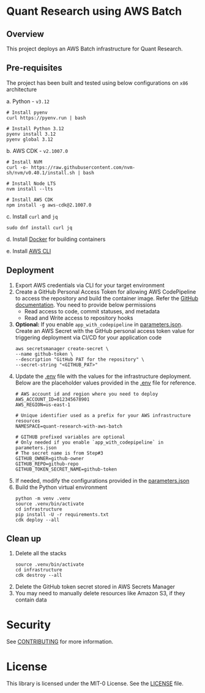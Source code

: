 # Quant Research using AWS Batch

## Overview

This project deploys an AWS Batch infrastructure for Quant Research.

## Pre-requisites

The project has been built and tested using below configurations on `x86` architecture

a. Python - `v3.12`

 ```shell
 # Install pyenv
 curl https://pyenv.run | bash

 # Install Python 3.12
 pyenv install 3.12
 pyenv global 3.12
 ```

b. AWS CDK - `v2.1007.0`

 ```shell
 # Install NVM
 curl -o- https://raw.githubusercontent.com/nvm-sh/nvm/v0.40.1/install.sh | bash

 # Install Node LTS
 nvm install --lts

 # Install AWS CDK
 npm install -g aws-cdk@2.1007.0
 ```

c. Install `curl` and `jq`

 ```shell
 sudo dnf install curl jq
 ```

d. Install [Docker](https://docs.docker.com/get-started/get-docker/) for building containers

e. Install [AWS CLI](https://docs.aws.amazon.com/cli/latest/userguide/getting-started-install.html)

## Deployment

1. Export AWS credentials via CLI for your target environment
2. Create a GitHub Personal Access Token for allowing AWS CodePipeline to access the repository and build the container
   image. Refer
   the [GitHub documentation](https://docs.github.com/en/authentication/keeping-your-account-and-data-secure/managing-your-personal-access-tokens#creating-a-fine-grained-personal-access-token).
   You need to provide below permissions
    - Read access to code, commit statuses, and metadata
    - Read and Write access to repository hooks
3. **Optional:** If you enable `app_with_codepipeline` in [parameters.json](infrastructure/config/parameters.json). Create an AWS Secret with the GitHub personal access token value for triggering deployment via CI/CD for your
   application code
   ```shell
   aws secretsmanager create-secret \
   --name github-token \
   --description "GitHub PAT for the repository" \
   --secret-string "<GITHUB_PAT>"
   ```
4. Update the [.env](infrastructure/.env) file with the values for the infrastructure deployment. Below are the
   placeholder values provided in the [.env](infrastructure/.env) file for reference.
   ```shell
   # AWS account id and region where you need to deploy
   AWS_ACCOUNT_ID=012345678901
   AWS_REGION=us-east-1

   # Unique identifier used as a prefix for your AWS infrastructure resources
   NAMESPACE=quant-research-with-aws-batch
   
   # GITHUB prefixed variables are optional
   # Only needed if you enable `app_with_codepipeline` in parameters.json
   # The secret name is from Step#3
   GITHUB_OWNER=github-owner
   GITHUB_REPO=github-repo
   GITHUB_TOKEN_SECRET_NAME=github-token
   ```
5. If needed, modify the configurations provided in the [parameters.json](infrastructure/config/parameters.json)
6. Build the Python virtual environment
   ```shell
   python -m venv .venv
   source .venv/bin/activate
   cd infrastructure
   pip install -U -r requirements.txt
   cdk deploy --all
   ```

## Clean up

1. Delete all the stacks
   ```shell
   source .venv/bin/activate
   cd infrastructure
   cdk destroy --all
   ``` 
2. Delete the GitHub token secret stored in AWS Secrets Manager
3. You may need to manually delete resources like Amazon S3, if they contain data

# Security

See [CONTRIBUTING](./CONTRIBUTING.md#security-issue-notifications) for more information.

# License

This library is licensed under the MIT-0 License. See the [LICENSE](./LICENSE) file.